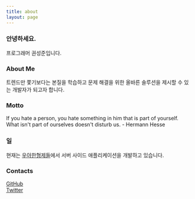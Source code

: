 ```yaml
---
title: about
layout: page
---
```


### 안녕하세요.
프로그래머 권성준입니다.

### About Me

트렌드만 쫓기보다는 본질을 학습하고 문제 해결을 위한 올바른 솔루션을 제시할 수 있는 개발자가 되고자 합니다.

### Motto
If you hate a person, you hate something in him that is part of yourself. What isn't part of ourselves doesn't disturb us. - Hermann Hesse

### 일
현재는 [우아한형제들](https://www.woowahan.com)에서 서버 사이드 애플리케이션을 개발하고 있습니다.

### Contacts
[GitHub](https://github.com/gwonsungjun)   
[Twitter](https://twitter.com/sungjunpizz)
